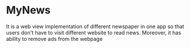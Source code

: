 # MyNews
It is a web view implementation of different newspaper in one
app so that users don't have to visit different website to read
news.
Moreover, it has ability to remove ads from the webpage
